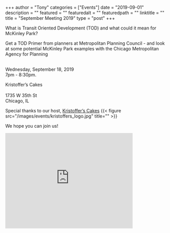 
+++
author = "Tony"
categories = ["Events"]
date = "2019-09-01"
description = ""
featured = ""
featuredalt = ""
featuredpath = ""
linktitle = ""
title = "September Meeting 2019"
type = "post"
+++

What is Transit Oriented Development (TOD) and what could it mean for McKinley Park?

Get a TOD Primer from planners at Metropolitan Planning Council - and look at some potential
McKinley Park examples with the Chicago Metropolitan Agency for Planning

</br>Wednesday, September 18, 2019 
</br>7pm - 8:30pm. </br>

Kristoffer’s Cakes<br/>  
1735 W 35th St<br/>
Chicago, IL <br/> 

Special thanks to our host,  <a href="https://https://kristofferscakes.com"> Kristoffer’s Cakes</a>
{{< figure src="/images/events/kristoffers_logo.jpg" title="" >}}

We hope you can join us! 

<iframe src="https://www.google.com/maps/embed?pb=!1m14!1m8!1m3!1d11891.631173774073!2d-87.6693055!3d41.8302836!3m2!1i1024!2i768!4f13.1!3m3!1m2!1s0x0%3A0x7ed9be1c89d70033!2sKristoffer&#39;s%20Cakes!5e0!3m2!1sen!2sus!4v1567814025845!5m2!1sen!2sus" width="400" height="300" frameborder="0" style="border:0;" allowfullscreen=""></iframe>
<br/>
<br/>
